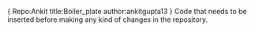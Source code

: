 {
    Repo:Ankit
    title:Boiler_plate
    author:ankitgupta13
}
Code that needs to be inserted before making any kind of changes in the repository.